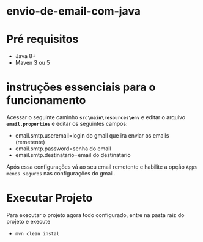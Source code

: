# envio-de-email-com-java

# Pré requisitos

- Java 8+
- Maven 3 ou 5

# instruções essenciais para o funcionamento

Acessar o seguinte caminho **`src\main\resources\env`**  e editar o arquivo **`email.properties`** e editar os seguintes campos:

- email.smtp.useremail=login do gmail que ira enviar os emails (remetente) 
- email.smtp.password=senha do email
- email.smtp.destinatario=email do destinatario

Após essa configurações vá ao seu email remetente e habilite a opção `Apps menos seguros` nas configurações do gmail.

# Executar Projeto

Para executar o projeto agora todo configurado, entre na pasta raiz do projeto e execute

- `mvn clean instal`
